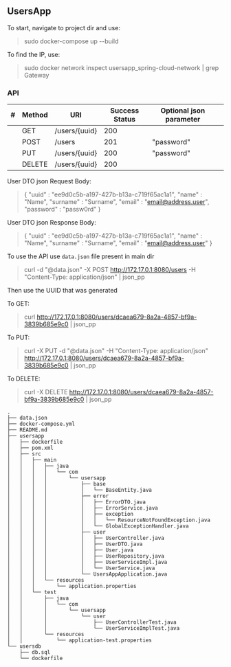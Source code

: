 ## UsersApp

To start, navigate to project dir and use:

> sudo docker-compose up --build


To find the IP, use:

> sudo docker network inspect  usersapp_spring-cloud-network | grep Gateway

### API

| # | Method | URI           | Success Status  | Optional json parameter  |   |
|---|--------|---------------|-----------------|--------------------------|---|
|   | GET    | /users/{uuid} | 200             |                          |   |
|   | POST   | /users        | 201             | "password"               |   |
|   | PUT    | /users/{uuid} | 200             | "password"               |   |
|   | DELETE | /users/{uuid} | 200             |                          |   |

User DTO json Request Body:

>{
>   "uuid" : "ee9d0c5b-a197-427b-b13a-c719f65ac1a1",
>   "name" : "Name",
>   "surname" : "Surname",
>   "email" : "email@address.user",
>   "password" : "passw0rd"
>}

User DTO json Response Body:

>{
>   "uuid" : "ee9d0c5b-a197-427b-b13a-c719f65ac1a1",
>   "name" : "Name",
>   "surname" : "Surname",
>   "email" : "email@address.user"
>}

To use the API use `data.json` file present in main dir

> curl -d "@data.json" -X POST http://172.17.0.1:8080/users -H "Content-Type: application/json" | json_pp

Then use the UUID that was generated

To GET:

> curl http://172.17.0.1:8080/users/dcaea679-8a2a-4857-bf9a-3839b685e9c0  | json_pp

To PUT:

> curl -X PUT -d "@data.json" -H "Content-Type: application/json" http://172.17.0.1:8080/users/dcaea679-8a2a-4857-bf9a-3839b685e9c0  | json_pp

To DELETE:

> curl -X DELETE http://172.17.0.1:8080/users/dcaea679-8a2a-4857-bf9a-3839b685e9c0  | json_pp

```
.
├── data.json
├── docker-compose.yml
├── README.md
├── usersapp
│   ├── dockerfile
│   ├── pom.xml
│   ├── src
│   │   ├── main
│   │   │   ├── java
│   │   │   │   └── com
│   │   │   │       └── usersapp
│   │   │   │           ├── base
│   │   │   │           │   └── BaseEntity.java
│   │   │   │           ├── error
│   │   │   │           │   ├── ErrorDTO.java
│   │   │   │           │   ├── ErrorService.java
│   │   │   │           │   ├── exception
│   │   │   │           │   │   └── ResourceNotFoundException.java
│   │   │   │           │   └── GlobalExceptionHandler.java
│   │   │   │           ├── user
│   │   │   │           │   ├── UserController.java
│   │   │   │           │   ├── UserDTO.java
│   │   │   │           │   ├── User.java
│   │   │   │           │   ├── UserRepository.java
│   │   │   │           │   ├── UserServiceImpl.java
│   │   │   │           │   └── UserService.java
│   │   │   │           └── UsersAppApplication.java
│   │   │   └── resources
│   │   │       └── application.properties
│   │   └── test
│   │       ├── java
│   │       │   └── com
│   │       │       └── usersapp
│   │       │           └── user
│   │       │               ├── UserControllerTest.java
│   │       │               └── UserServiceImplTest.java
│   │       └── resources
│   │           └── application-test.properties
└── usersdb
    ├── db.sql
    └── dockerfile
```
